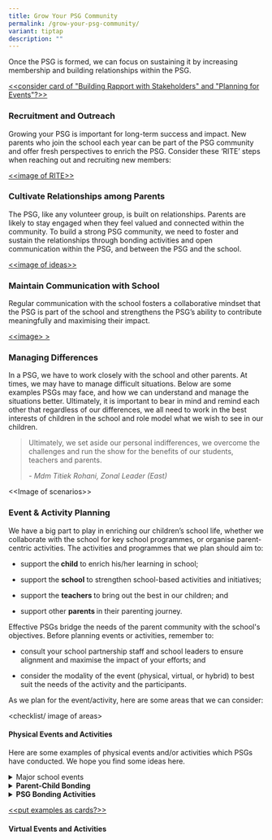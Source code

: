 ```yaml
---
title: Grow Your PSG Community
permalink: /grow-your-psg-community/
variant: tiptap
description: ""
---
```

<p>Once the PSG is formed, we can focus on sustaining it by increasing membership
and building relationships within the PSG.</p>
<p><u>&lt;&lt;consider card of "Building Rapport with Stakeholders" and "Planning for Events"?&gt;&gt;</u>
</p>
<h3><strong>Recruitment and Outreach</strong></h3>
<p>Growing your PSG is important for long-term success and impact. New parents
who join the school each year can be part of the PSG community and offer
fresh perspectives to enrich the PSG. Consider these ‘RITE’ steps when
reaching out and recruiting new members:</p>
<p><u>&lt;&lt;image of RITE&gt;&gt;</u>
</p>
<h3><strong>Cultivate Relationships among Parents</strong></h3>
<p>The PSG, like any volunteer group, is built on relationships. Parents
are likely to stay engaged when they feel valued and connected within the
community. To build a strong PSG community, we need to foster and sustain
the relationships through bonding activities and open communication within
the PSG, and between the PSG and the school.</p>
<p><u>&lt;&lt;image of ideas&gt;&gt;</u>
</p>
<h3><strong>Maintain Communication with School</strong></h3>
<p>Regular communication with the school fosters a collaborative mindset
that the PSG is part of the school and strengthens the PSG’s ability to
contribute meaningfully and maximising their impact.</p>
<p><u>&lt;&lt;image&gt; &gt;</u>
</p>
<p></p>
<p></p>
<h3><strong>Managing Differences</strong></h3>
<p>In a PSG, we have to work closely with the school and other parents. At
times, we may have to manage difficult situations. Below are some examples
PSGs may face, and how we can understand and manage the situations better.
Ultimately, it is important to bear in mind and remind each other that
regardless of our differences, we all need to work in the best interests
of children in the school and role model what we wish to see in our children.</p>
<blockquote>
<p>Ultimately, we set aside our personal indifferences, we overcome the challenges
and run the show for the benefits of our students, teachers and parents.</p>
<p><em>- Mdm Titiek Rohani, Zonal Leader (East)</em>
</p>
</blockquote>
<p></p>
<p>&lt;&lt;Image of scenarios&gt;&gt;</p>
<p></p>
<h3><strong>Event &amp; Activity Planning</strong></h3>
<p>We have a big part to play in enriching our children’s school life, whether
we collaborate with the school for key school programmes, or organise parent-centric
activities. The activities and programmes that we plan should aim to:</p>
<ul data-tight="true" class="tight">
<li>
<p>support the<strong> child</strong> to enrich his/her learning in school;</p>
</li>
<li>
<p>support the <strong>school</strong> to strengthen school-based activities
and initiatives;</p>
</li>
<li>
<p>support the <strong>teachers </strong>to bring out the best in our children;
and</p>
</li>
<li>
<p>support other <strong>parents </strong>in their parenting journey.</p>
</li>
</ul>
<p>Effective PSGs bridge the needs of the parent community with the school's
objectives. Before planning events or activities, remember to:</p>
<ul data-tight="true" class="tight">
<li>
<p>consult your school partnership staff and school leaders to ensure alignment
and maximise the impact of your efforts; and</p>
</li>
<li>
<p>consider the modality of the event (physical, virtual, or hybrid) to best
suit the needs of the activity and the participants.</p>
</li>
</ul>
<p>As we plan for the event/activity, here are some areas that we can consider:</p>
<p>&lt;checklist/ image of areas&gt;</p>
<p></p>
<h4><strong>Physical Events and Activities</strong></h4>
<p></p>
<p>Here are some examples of physical events and/or activities which PSGs
have conducted. We hope you find some ideas here.</p>
<div data-type="detailGroup" class="isomer-accordion isomer-accordion-white">
<details class="isomer-details">
<summary>Major school events</summary>
<div data-type="detailsContent" class="isomer-details-content">
<p></p>
</div>
</details>
<details class="isomer-details">
<summary><strong>Parent-Child Bonding</strong>
</summary>
<div data-type="detailsContent" class="isomer-details-content">
<p></p>
</div>
</details>
<details class="isomer-details">
<summary><strong>PSG Bonding Activities</strong>
</summary>
<div data-type="detailsContent" class="isomer-details-content">
<p></p>
</div>
</details>
</div>
<p><u>&lt;&lt;put examples as cards?&gt;&gt;</u>
</p>
<p></p>
<h4><strong>Virtual Events and Activities</strong></h4>
<p></p>
<p></p>
<p></p>
<p></p>
<p></p>